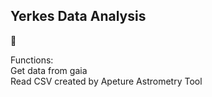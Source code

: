## Yerkes Data Analysis
:stars:

Functions:  
Get data from gaia  
Read CSV created by Apeture Astrometry Tool  
 
